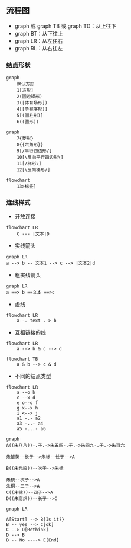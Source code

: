 ## 流程图
- graph 或 graph TB 或 graph TD：从上往下
- graph BT：从下往上
- graph LR：从左往右
- graph RL：从右往左


### 结点形状
```mermaid
graph
	默认方形
	1[方形]
	2(圆边矩形)
	3([体育场形])
	4[[子程序形]]
	5[(圆柱形)]
	6((圆形))
```

```mermaid
graph
	7{菱形}
	8{{六角形}}
	9[/平行四边形/]
	10[\反向平行四边形\]
	11[/梯形\]
	12[\反向梯形/]
```

```mermaid
flowchart
	13>标签]
```

### 连线样式
- 开放连接

```mermaid
flowchart LR
	C --- |文本|D
```

- 实线箭头

```mermaid
graph LR
a --> b -- 文本1 --> c --> |文本2|d
```
- 粗实线箭头

```mermaid
graph LR
a ==> b ==文本 ==>c
```

- 虚线

```mermaid
flowchart LR
	a -. text .-> b
```

- 互相链接的线

```mermaid
flowchart LR
	a --> b & c --> d
```

```mermaid
flowchart TB
	a & b --> c & d
```

- 不同的结点类型

```mermaid
flowchart LR
	a --o b
	c --x d
	e o--o f
	g x--x h
	i <--> j
	a1 -.- a2
	a3 -..- a4
	a5 -...- a6
```

```mermaid
graph
A((朱八八))-.子.->朱五四-.子.->朱四九-.子.->朱百六

朱雄英--长子-->朱标--长子-->A

B((朱允紋))--次子-->朱标

朱樉--次子-->A
朱桐--三子-->A
C((朱棣))--四子-->A
D((朱高炽))--长子-->C

```

```mermaid
graph LR

A[Start] --> B{Is it?}
B -- yes --> C[ok]
C --> D[Rethink]
D --> B
B -- No ----> E[End]
```